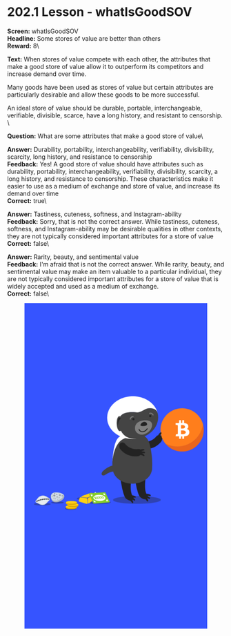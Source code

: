 # 202.1 Lesson - whatIsGoodSOV

**Screen:** whatIsGoodSOV\
**Headline:** Some stores of value are better than others\
**Reward:** 8\

**Text:** When stores of value compete with each other, the attributes that make a good store of value allow it to outperform its competitors and increase demand over time.

Many goods have been used as stores of value but certain attributes are particularly desirable and allow these goods to be more successful.

An ideal store of value should be durable, portable, interchangeable, verifiable, divisible, scarce, have a long history, and resistant to censorship.
\

**Question:** What are some attributes that make a good store of value\

**Answer:** Durability, portability, interchangeability, verifiability, divisibility, scarcity, long history, and resistance to censorship\
**Feedback:** Yes! A good store of value should have attributes such as durability, portability, interchangeability, verifiability, divisibility, scarcity, a long history, and resistance to censorship. These characteristics make it easier to use as a medium of exchange and store of value, and increase its demand over time\
**Correct:** true\

**Answer:** Tastiness, cuteness, softness, and Instagram-ability\
**Feedback:** Sorry, that is not the correct answer. While tastiness, cuteness, softness, and Instagram-ability may be desirable qualities in other contexts, they are not typically considered important attributes for a store of value\
**Correct:** false\

**Answer:** Rarity, beauty, and sentimental value\
**Feedback:** I&#x27;m afraid that is not the correct answer. While rarity, beauty, and sentimental value may make an item valuable to a particular individual, they are not typically considered important attributes for a store of value that is widely accepted and used as a medium of exchange.\
**Correct:** false\


<figure><img src="../.gitbook/assets/202-01.png" alt=""><figcaption></figcaption></figure>


